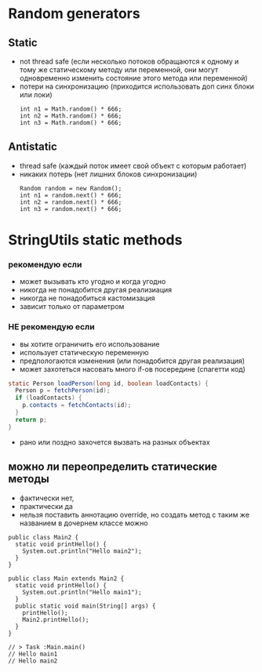 # Random generators
## Static 
- not thread safe (если несколько потоков обращаются к одному и тому же статическому методу или переменной, они могут одновременно изменить состояние этого метода или переменной)
- потери на синхронизацию (приходится использовать доп синх блоки или локи)
  ```
  int n1 = Math.random() * 666;
  int n2 = Math.random() * 666;
  int n3 = Math.random() * 666;
  ```
## Antistatic
- thread safe (каждый поток имеет свой объект с которым работает)
- никаких потерь (нет лишних блоков синхронизации)
  ```
  Random random = new Random();
  int n1 = random.next() * 666;
  int n2 = random.next() * 666;
  int n3 = random.next() * 666;
  ```
# StringUtils static methods
### рекомендую если
- может вызывать кто угодно и когда угодно
- никогда не понадобится другая реализиация
- никогда не понадобиться кастомизация
- зависит только от параметром
### НЕ рекомендую если
- вы хотите ограничить его использование
- использует статическую переменную
- предпологаются изменения (или понадобится другая реализация)
- может захотеться насовать много if-ов посередине (спагетти код)

```java
static Person loadPerson(long id, boolean loadContacts) {
  Person p = fetchPerson(id);
  if (loadContacts) {
    p.contacts = fetchContacts(id);
  }
  return p;
}
```
- рано или поздно захочется вызвать на разных объектах

## можно ли переопределить статические методы
- фактически нет,
- практически да
- нельзя поставить аннотацию override, но создать метод с таким же названием в дочернем классе можно
```
public class Main2 {
  static void printHello() {
    System.out.println("Hello main2");
  }
}

public class Main extends Main2 {
  static void printHello() {
    System.out.println("Hello main1");
  }
  public static void main(String[] args) {
    printHello();
    Main2.printHello();
  }
}

// > Task :Main.main()
// Hello main1
// Hello main2
```

